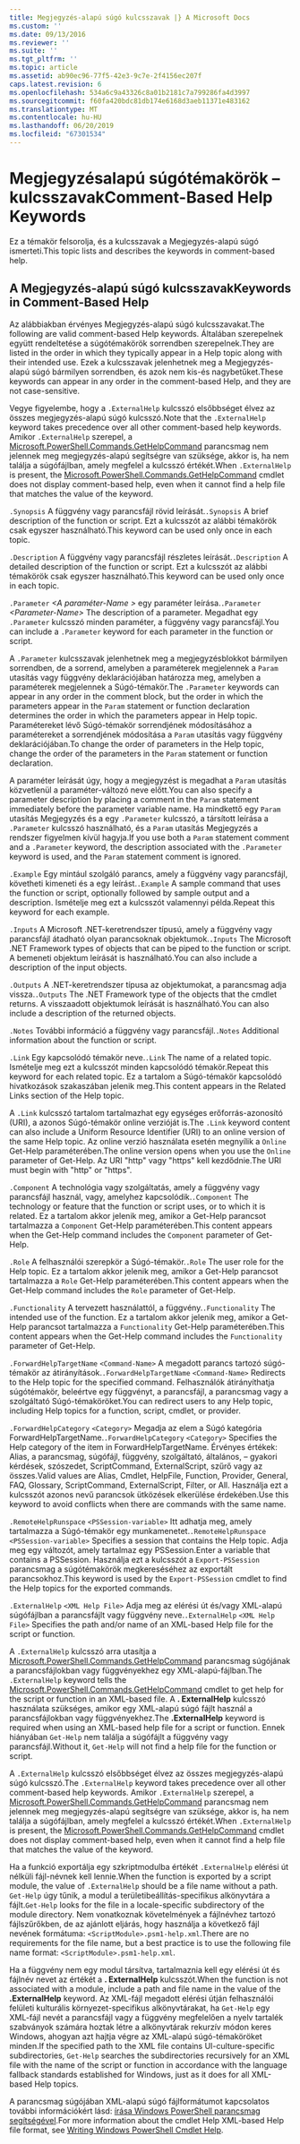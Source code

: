 ```yaml
---
title: Megjegyzés-alapú súgó kulcsszavak |} A Microsoft Docs
ms.custom: ''
ms.date: 09/13/2016
ms.reviewer: ''
ms.suite: ''
ms.tgt_pltfrm: ''
ms.topic: article
ms.assetid: ab90ec96-77f5-42e3-9c7e-2f4156ec207f
caps.latest.revision: 6
ms.openlocfilehash: 534a6c9a43326c8a01b2181c7a799286fa4d3997
ms.sourcegitcommit: f60fa420bdc81db174e6168d3aeb11371e483162
ms.translationtype: MT
ms.contentlocale: hu-HU
ms.lasthandoff: 06/20/2019
ms.locfileid: "67301534"
---
```

# <a name="comment-based-help-keywords"></a><span data-ttu-id="42eba-102">Megjegyzésalapú súgótémakörök – kulcsszavak</span><span class="sxs-lookup"><span data-stu-id="42eba-102">Comment-Based Help Keywords</span></span>

<span data-ttu-id="42eba-103">Ez a témakör felsorolja, és a kulcsszavak a Megjegyzés-alapú súgó ismerteti.</span><span class="sxs-lookup"><span data-stu-id="42eba-103">This topic lists and describes the keywords in comment-based help.</span></span>

## <a name="keywords-in-comment-based-help"></a><span data-ttu-id="42eba-104">A Megjegyzés-alapú súgó kulcsszavak</span><span class="sxs-lookup"><span data-stu-id="42eba-104">Keywords in Comment-Based Help</span></span>

<span data-ttu-id="42eba-105">Az alábbiakban érvényes Megjegyzés-alapú súgó kulcsszavakat.</span><span class="sxs-lookup"><span data-stu-id="42eba-105">The following are valid comment-based Help keywords.</span></span> <span data-ttu-id="42eba-106">Általában szerepelnek együtt rendeltetése a súgótémakörök sorrendben szerepelnek.</span><span class="sxs-lookup"><span data-stu-id="42eba-106">They are listed in the order in which they typically appear in a Help topic along with their intended use.</span></span> <span data-ttu-id="42eba-107">Ezek a kulcsszavak jelenhetnek meg a Megjegyzés-alapú súgó bármilyen sorrendben, és azok nem kis-és nagybetűket.</span><span class="sxs-lookup"><span data-stu-id="42eba-107">These keywords can appear in any order in the comment-based Help, and they are not case-sensitive.</span></span>

<span data-ttu-id="42eba-108">Vegye figyelembe, hogy a `.ExternalHelp` kulcsszó elsőbbséget élvez az összes megjegyzés-alapú súgó kulcsszó.</span><span class="sxs-lookup"><span data-stu-id="42eba-108">Note that the `.ExternalHelp` keyword takes precedence over all other comment-based help keywords.</span></span> <span data-ttu-id="42eba-109">Amikor `.ExternalHelp` szerepel, a [Microsoft.PowerShell.Commands.GetHelpCommand](/dotnet/api/Microsoft.PowerShell.Commands.gethelpcommand) parancsmag nem jelennek meg megjegyzés-alapú segítségre van szüksége, akkor is, ha nem találja a súgófájlban, amely megfelel a kulcsszó értékét.</span><span class="sxs-lookup"><span data-stu-id="42eba-109">When `.ExternalHelp` is present, the [Microsoft.PowerShell.Commands.GetHelpCommand](/dotnet/api/Microsoft.PowerShell.Commands.gethelpcommand) cmdlet does not display comment-based help, even when it cannot find a help file that matches the value of the keyword.</span></span>

<span data-ttu-id="42eba-110">`.Synopsis` A függvény vagy parancsfájl rövid leírását.</span><span class="sxs-lookup"><span data-stu-id="42eba-110">`.Synopsis` A brief description of the function or script.</span></span> <span data-ttu-id="42eba-111">Ezt a kulcsszót az alábbi témakörök csak egyszer használható.</span><span class="sxs-lookup"><span data-stu-id="42eba-111">This keyword can be used only once in each topic.</span></span>

<span data-ttu-id="42eba-112">`.Description` A függvény vagy parancsfájl részletes leírását.</span><span class="sxs-lookup"><span data-stu-id="42eba-112">`.Description` A detailed description of the function or script.</span></span> <span data-ttu-id="42eba-113">Ezt a kulcsszót az alábbi témakörök csak egyszer használható.</span><span class="sxs-lookup"><span data-stu-id="42eba-113">This keyword can be used only once in each topic.</span></span>

<span data-ttu-id="42eba-114">`.Parameter` *\<A paraméter-Name >* egy paraméter leírása.</span><span class="sxs-lookup"><span data-stu-id="42eba-114">`.Parameter` *\<Parameter-Name>* The description of a parameter.</span></span> <span data-ttu-id="42eba-115">Megadhat egy `.Parameter` kulcsszó minden paraméter, a függvény vagy parancsfájl.</span><span class="sxs-lookup"><span data-stu-id="42eba-115">You can include a `.Parameter` keyword for each parameter in the function or script.</span></span>

<span data-ttu-id="42eba-116">A `.Parameter` kulcsszavak jelenhetnek meg a megjegyzésblokkot bármilyen sorrendben, de a sorrend, amelyben a paraméterek megjelennek a `Param` utasítás vagy függvény deklarációjában határozza meg, amelyben a paraméterek megjelennek a Súgó-témakör.</span><span class="sxs-lookup"><span data-stu-id="42eba-116">The `.Parameter` keywords can appear in any order in the comment block, but the order in which the parameters appear in the `Param` statement or function declaration determines the order in which the parameters appear in Help topic.</span></span> <span data-ttu-id="42eba-117">Paramétereket lévő Súgó-témakör sorrendjének módosításához a paramétereket a sorrendjének módosítása a `Param` utasítás vagy függvény deklarációjában.</span><span class="sxs-lookup"><span data-stu-id="42eba-117">To change the order of parameters in the Help topic, change the order of the parameters in the `Param` statement or function declaration.</span></span>

<span data-ttu-id="42eba-118">A paraméter leírását úgy, hogy a megjegyzést is megadhat a `Param` utasítás közvetlenül a paraméter-változó neve előtt.</span><span class="sxs-lookup"><span data-stu-id="42eba-118">You can also specify a parameter description by placing a comment in the `Param` statement immediately before the parameter variable name.</span></span> <span data-ttu-id="42eba-119">Ha mindkettő egy `Param` utasítás Megjegyzés és a egy `.Parameter` kulcsszó, a társított leírása a `.Parameter` kulcsszó használható, és a `Param` utasítás Megjegyzés a rendszer figyelmen kívül hagyja.</span><span class="sxs-lookup"><span data-stu-id="42eba-119">If you use both a `Param` statement comment and a `.Parameter` keyword, the description associated with the `.Parameter` keyword is used, and the `Param` statement comment is ignored.</span></span>

<span data-ttu-id="42eba-120">`.Example` Egy mintául szolgáló parancs, amely a függvény vagy parancsfájl, követheti kimeneti és a egy leírást.</span><span class="sxs-lookup"><span data-stu-id="42eba-120">`.Example` A sample command that uses the function or script, optionally followed by sample output and a description.</span></span> <span data-ttu-id="42eba-121">Ismételje meg ezt a kulcsszót valamennyi példa.</span><span class="sxs-lookup"><span data-stu-id="42eba-121">Repeat this keyword for each example.</span></span>

<span data-ttu-id="42eba-122">`.Inputs` A Microsoft .NET-keretrendszer típusú, amely a függvény vagy parancsfájl átadható olyan parancsoknak objektumok.</span><span class="sxs-lookup"><span data-stu-id="42eba-122">`.Inputs` The Microsoft .NET Framework types of objects that can be piped to the function or script.</span></span> <span data-ttu-id="42eba-123">A bemeneti objektum leírását is használható.</span><span class="sxs-lookup"><span data-stu-id="42eba-123">You can also include a description of the input objects.</span></span>

<span data-ttu-id="42eba-124">`.Outputs` A .NET-keretrendszer típusa az objektumokat, a parancsmag adja vissza.</span><span class="sxs-lookup"><span data-stu-id="42eba-124">`.Outputs` The .NET Framework type of the objects that the cmdlet returns.</span></span> <span data-ttu-id="42eba-125">A visszaadott objektumok leírását is használható.</span><span class="sxs-lookup"><span data-stu-id="42eba-125">You can also include a description of the returned objects.</span></span>

<span data-ttu-id="42eba-126">`.Notes` További információ a függvény vagy parancsfájl.</span><span class="sxs-lookup"><span data-stu-id="42eba-126">`.Notes` Additional information about the function or script.</span></span>

<span data-ttu-id="42eba-127">`.Link` Egy kapcsolódó témakör neve.</span><span class="sxs-lookup"><span data-stu-id="42eba-127">`.Link` The name of a related topic.</span></span> <span data-ttu-id="42eba-128">Ismételje meg ezt a kulcsszót minden kapcsolódó témakör.</span><span class="sxs-lookup"><span data-stu-id="42eba-128">Repeat this keyword for each related topic.</span></span> <span data-ttu-id="42eba-129">Ez a tartalom a Súgó-témakör kapcsolódó hivatkozások szakaszában jelenik meg.</span><span class="sxs-lookup"><span data-stu-id="42eba-129">This content appears in the Related Links section of the Help topic.</span></span>

<span data-ttu-id="42eba-130">A `.Link` kulcsszó tartalom tartalmazhat egy egységes erőforrás-azonosító (URI), a azonos Súgó-témakör online verzióját is.</span><span class="sxs-lookup"><span data-stu-id="42eba-130">The `.Link` keyword content can also include a Uniform Resource Identifier (URI) to an online version of the same Help topic.</span></span> <span data-ttu-id="42eba-131">Az online verzió használata esetén megnyílik a `Online` Get-Help paraméterében.</span><span class="sxs-lookup"><span data-stu-id="42eba-131">The online version opens when you use the `Online` parameter of Get-Help.</span></span> <span data-ttu-id="42eba-132">Az URI "http" vagy "https" kell kezdődnie.</span><span class="sxs-lookup"><span data-stu-id="42eba-132">The URI must begin with "http" or "https".</span></span>

<span data-ttu-id="42eba-133">`.Component` A technológia vagy szolgáltatás, amely a függvény vagy parancsfájl használ, vagy, amelyhez kapcsolódik.</span><span class="sxs-lookup"><span data-stu-id="42eba-133">`.Component` The technology or feature that the function or script uses, or to which it is related.</span></span> <span data-ttu-id="42eba-134">Ez a tartalom akkor jelenik meg, amikor a Get-Help parancsot tartalmazza a `Component` Get-Help paraméterében.</span><span class="sxs-lookup"><span data-stu-id="42eba-134">This content appears when the Get-Help command includes the `Component` parameter of Get-Help.</span></span>

<span data-ttu-id="42eba-135">`.Role` A felhasználói szerepkör a Súgó-témakör.</span><span class="sxs-lookup"><span data-stu-id="42eba-135">`.Role` The user role for the Help topic.</span></span> <span data-ttu-id="42eba-136">Ez a tartalom akkor jelenik meg, amikor a Get-Help parancsot tartalmazza a `Role` Get-Help paraméterében.</span><span class="sxs-lookup"><span data-stu-id="42eba-136">This content appears when the Get-Help command includes the `Role` parameter of Get-Help.</span></span>

<span data-ttu-id="42eba-137">`.Functionality` A tervezett használattól, a függvény.</span><span class="sxs-lookup"><span data-stu-id="42eba-137">`.Functionality` The intended use of the function.</span></span> <span data-ttu-id="42eba-138">Ez a tartalom akkor jelenik meg, amikor a Get-Help parancsot tartalmazza a `Functionality` Get-Help paraméterében.</span><span class="sxs-lookup"><span data-stu-id="42eba-138">This content appears when the Get-Help command includes the `Functionality` parameter of Get-Help.</span></span>

<span data-ttu-id="42eba-139">`.ForwardHelpTargetName` `<Command-Name>` A megadott parancs tartozó súgó-témakör az átirányítások.</span><span class="sxs-lookup"><span data-stu-id="42eba-139">`.ForwardHelpTargetName` `<Command-Name>` Redirects to the Help topic for the specified command.</span></span> <span data-ttu-id="42eba-140">Felhasználók átirányíthatja súgótémakör, beleértve egy függvényt, a parancsfájl, a parancsmag vagy a szolgáltató Súgó-témaköröket.</span><span class="sxs-lookup"><span data-stu-id="42eba-140">You can redirect users to any Help topic, including Help topics for a function, script, cmdlet, or provider.</span></span>

<span data-ttu-id="42eba-141">`.ForwardHelpCategory` `<Category>` Megadja az elem a Súgó kategória ForwardHelpTargetName.</span><span class="sxs-lookup"><span data-stu-id="42eba-141">`.ForwardHelpCategory` `<Category>` Specifies the Help category of the item in ForwardHelpTargetName.</span></span> <span data-ttu-id="42eba-142">Érvényes értékek: Alias, a parancsmag, súgófájl, függvény, szolgáltató, általános, – gyakori kérdések, szószedet, ScriptCommand, ExternalScript, szűrő vagy az összes.</span><span class="sxs-lookup"><span data-stu-id="42eba-142">Valid values are Alias, Cmdlet, HelpFile, Function, Provider, General, FAQ, Glossary, ScriptCommand, ExternalScript, Filter, or All.</span></span> <span data-ttu-id="42eba-143">Használja ezt a kulcsszót azonos nevű parancsok ütközések elkerülése érdekében.</span><span class="sxs-lookup"><span data-stu-id="42eba-143">Use this keyword to avoid conflicts when there are commands with the same name.</span></span>

<span data-ttu-id="42eba-144">`.RemoteHelpRunspace` `<PSSession-variable>` Itt adhatja meg, amely tartalmazza a Súgó-témakör egy munkamenetet.</span><span class="sxs-lookup"><span data-stu-id="42eba-144">`.RemoteHelpRunspace` `<PSSession-variable>` Specifies a session that contains the Help topic.</span></span> <span data-ttu-id="42eba-145">Adja meg egy változót, amely tartalmaz egy PSSession.</span><span class="sxs-lookup"><span data-stu-id="42eba-145">Enter a variable that contains a PSSession.</span></span> <span data-ttu-id="42eba-146">Használja ezt a kulcsszót a `Export-PSSession` parancsmag a súgótémakörök megkereséséhez az exportált parancsokhoz.</span><span class="sxs-lookup"><span data-stu-id="42eba-146">This keyword is used by the `Export-PSSession` cmdlet to find the Help topics for the exported commands.</span></span>

<span data-ttu-id="42eba-147">`.ExternalHelp` `<XML Help File>` Adja meg az elérési út és/vagy XML-alapú súgófájlban a parancsfájlt vagy függvény neve.</span><span class="sxs-lookup"><span data-stu-id="42eba-147">`.ExternalHelp` `<XML Help File>` Specifies the path and/or name of an XML-based Help file for the script or function.</span></span>

<span data-ttu-id="42eba-148">A `.ExternalHelp` kulcsszó arra utasítja a [Microsoft.PowerShell.Commands.GetHelpCommand](/dotnet/api/Microsoft.PowerShell.Commands.gethelpcommand) parancsmag súgójának a parancsfájlokban vagy függvényekhez egy XML-alapú-fájlban.</span><span class="sxs-lookup"><span data-stu-id="42eba-148">The `.ExternalHelp` keyword tells the [Microsoft.PowerShell.Commands.GetHelpCommand](/dotnet/api/Microsoft.PowerShell.Commands.gethelpcommand) cmdlet to get help for the script or function in an XML-based file.</span></span> <span data-ttu-id="42eba-149">A **. ExternalHelp** kulcsszó használata szükséges, amikor egy XML-alapú súgó fájlt használ a parancsfájlokban vagy függvényekhez.</span><span class="sxs-lookup"><span data-stu-id="42eba-149">The **.ExternalHelp** keyword is required when using an XML-based help file for a script or function.</span></span> <span data-ttu-id="42eba-150">Ennek hiányában `Get-Help` nem találja a súgófájlt a függvény vagy parancsfájl.</span><span class="sxs-lookup"><span data-stu-id="42eba-150">Without it, `Get-Help` will not find a help file for the function or script.</span></span>

<span data-ttu-id="42eba-151">A `.ExternalHelp` kulcsszó elsőbbséget élvez az összes megjegyzés-alapú súgó kulcsszó.</span><span class="sxs-lookup"><span data-stu-id="42eba-151">The `.ExternalHelp` keyword takes precedence over all other comment-based help keywords.</span></span> <span data-ttu-id="42eba-152">Amikor `.ExternalHelp` szerepel, a [Microsoft.PowerShell.Commands.GetHelpCommand](/dotnet/api/Microsoft.PowerShell.Commands.gethelpcommand) parancsmag nem jelennek meg megjegyzés-alapú segítségre van szüksége, akkor is, ha nem találja a súgófájlban, amely megfelel a kulcsszó értékét.</span><span class="sxs-lookup"><span data-stu-id="42eba-152">When `.ExternalHelp` is present, the [Microsoft.PowerShell.Commands.GetHelpCommand](/dotnet/api/Microsoft.PowerShell.Commands.gethelpcommand) cmdlet does not display comment-based help, even when it cannot find a help file that matches the value of the keyword.</span></span>

<span data-ttu-id="42eba-153">Ha a funkció exportálja egy szkriptmodulba értékét `.ExternalHelp` elérési út nélküli fájl-névnek kell lennie.</span><span class="sxs-lookup"><span data-stu-id="42eba-153">When the function is exported by a script module, the value of `.ExternalHelp` should be a file name without a path.</span></span> <span data-ttu-id="42eba-154">`Get-Help` úgy tűnik, a modul a területibeállítás-specifikus alkönyvtára a fájlt.</span><span class="sxs-lookup"><span data-stu-id="42eba-154">`Get-Help` looks for the file in a locale-specific subdirectory of the module directory.</span></span> <span data-ttu-id="42eba-155">Nem vonatkoznak követelmények a fájlnévhez tartozó fájlszűrőkben, de az ajánlott eljárás, hogy használja a következő fájl nevének formátuma: `<ScriptModule>.psm1-help.xml`.</span><span class="sxs-lookup"><span data-stu-id="42eba-155">There are no requirements for the file name, but a best practice is to use the following file name format: `<ScriptModule>.psm1-help.xml`.</span></span>

<span data-ttu-id="42eba-156">Ha a függvény nem egy modul társítva, tartalmaznia kell egy elérési út és fájlnév nevet az értékét a **. ExternalHelp** kulcsszót.</span><span class="sxs-lookup"><span data-stu-id="42eba-156">When the function is not associated with a module, include a path and file name in the value of the **.ExternalHelp** keyword.</span></span> <span data-ttu-id="42eba-157">Az XML-fájl megadott elérési útján felhasználói felületi kulturális környezet-specifikus alkönyvtárakat, ha `Get-Help` egy XML-fájl nevét a parancsfájl vagy a függvény megfelelően a nyelv tartalék szabványok számára hoztak létre a alkönyvtárak rekurzív módon keres Windows, ahogyan azt hajtja végre az XML-alapú súgó-témaköröket minden.</span><span class="sxs-lookup"><span data-stu-id="42eba-157">If the specified path to the XML file contains UI-culture-specific subdirectories, `Get-Help` searches the subdirectories recursively for an XML file with the name of the script or function in accordance with the language fallback standards established for Windows, just as it does for all XML-based Help topics.</span></span>

<span data-ttu-id="42eba-158">A parancsmag súgójában XML-alapú súgó fájlformátumot kapcsolatos további információkért lásd: [írása Windows PowerShell parancsmag segítségével](./writing-help-for-windows-powershell-cmdlets.md).</span><span class="sxs-lookup"><span data-stu-id="42eba-158">For more information about the cmdlet Help XML-based Help file format, see [Writing Windows PowerShell Cmdlet Help](./writing-help-for-windows-powershell-cmdlets.md).</span></span>